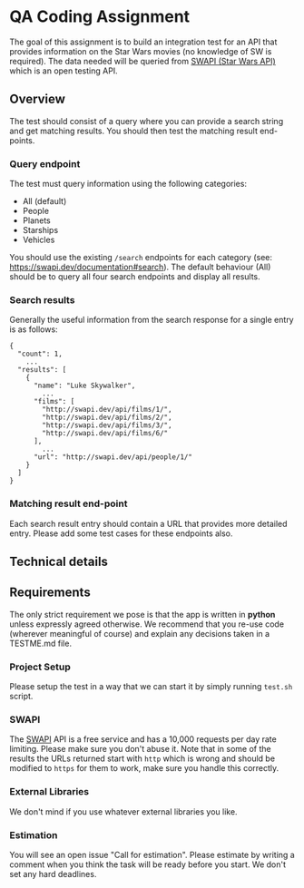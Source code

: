 
# QA Coding Assignment

The goal of this assignment is to build an integration test for an API that provides information on the Star Wars movies (no knowledge of SW is required). The data needed will be queried from [SWAPI (Star Wars API)](https://swapi.dev/) which is an open testing API.

## Overview
The test should consist of a query where you can provide a search string and get matching results. You should then test the matching result end-points.

### Query endpoint
The test must query information using the following categories:
* All (default)
* People
* Planets
* Starships
* Vehicles

You should use the existing `/search` endpoints for each category (see: https://swapi.dev/documentation#search).
The default behaviour (All) should be to query all four search endpoints and display all results.

### Search results
Generally the useful information from the search response for a single entry is as follows:

```
{
  "count": 1,
    ...
  "results": [
    {
      "name": "Luke Skywalker",
        ...
      "films": [
        "http://swapi.dev/api/films/1/",
        "http://swapi.dev/api/films/2/",
        "http://swapi.dev/api/films/3/",
        "http://swapi.dev/api/films/6/"
      ],
        ...
      "url": "http://swapi.dev/api/people/1/"
    }
  ]
}
```


### Matching result end-point
Each search result entry should contain a URL that provides more detailed entry. Please add some test cases for these endpoints also.

## Technical details

## Requirements
The only strict requirement we pose is that the app is written in **python** unless expressly agreed otherwise. We recommend that you re-use code (wherever meaningful of course) and explain any decisions taken in a TESTME.md file.


### Project Setup
Please setup the test in a way that we can start it by simply running `test.sh` script.

### SWAPI
The [SWAPI](https://swapi.dev/) API is a free service and has a 10,000 requests per day rate limiting. Please make sure you don't abuse it.
Note that in some of the results the URLs returned start with `http` which is wrong and should be modified to `https` for them to work, make sure you handle this correctly.

### External Libraries
We don't mind if you use whatever external libraries you like.

### Estimation
You will see an open issue "Call for estimation". Please estimate by writing a comment  when you think the task will be ready before you start. We don't set any hard deadlines.
